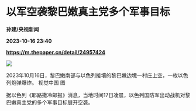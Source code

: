 # 以军空袭黎巴嫩真主党多个军事目标
**孙建/央视新闻**

**2023-10-16 23:40**

**https://m.thepaper.cn/detail/24957424**

![](https://imagecloud.thepaper.cn/thepaper/image/274/419/377.jpg)

2023年10月16日，黎巴嫩南部与以色列接壤的黎巴嫩边境一村庄上空，一枚以色列炮弹爆炸。 视觉中国 图

据以色列《耶路撒冷邮报》消息，当地时间17日凌晨，以色列国防军出动战机对黎巴嫩真主党的多个军事目标展开空袭。